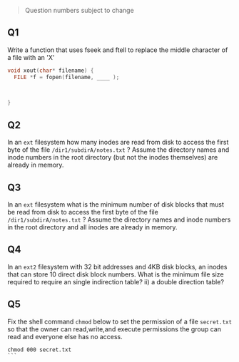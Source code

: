 > Question numbers subject to change

## Q1
Write a function that uses fseek and ftell to replace the middle character of a file with an 'X'
````C
void xout(char* filename) {
  FILE *f = fopen(filename, ____ );
  


}
````
## Q2
In an `ext` filesystem how many inodes are read from disk to access the first byte of the file `/dir1/subdirA/notes.txt` ? Assume the directory names and inode numbers in the root directory (but not the inodes themselves) are already in memory.

## Q3
In an `ext` filesystem what is the minimum number of disk blocks that must be read from disk to access the first byte of the file `/dir1/subdirA/notes.txt` ? Assume the directory names and inode numbers in the root directory and all inodes are already in memory.

## Q4
In an `ext2` filesystem with 32 bit addresses and 4KB disk blocks, an inodes that can store 10 direct disk block numbers. What is the minimum file size required to require an single indirection table? ii) a double direction table?

## Q5
Fix the shell command `chmod` below to set the permission of a file `secret.txt`  so that the owner can read,write,and execute permissions the group can read and everyone else has no access.
````
chmod 000 secret.txt
```